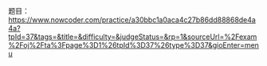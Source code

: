 题目：
https://www.nowcoder.com/practice/a30bbc1a0aca4c27b86dd88868de4a4a?tpId=37&tags=&title=&difficulty=&judgeStatus=&rp=1&sourceUrl=%2Fexam%2Foj%2Fta%3Fpage%3D1%26tpId%3D37%26type%3D37&gioEnter=menu